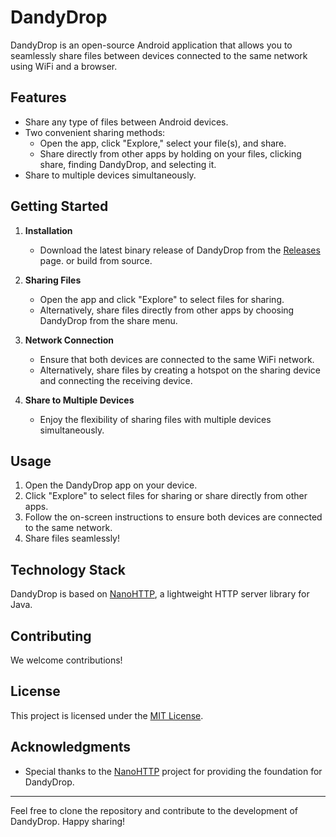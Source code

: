 # DandyDrop

DandyDrop is an open-source Android application that allows you to seamlessly share files between devices connected to the same network using WiFi and a browser.

## Features

- Share any type of files between Android devices.
- Two convenient sharing methods:
  - Open the app, click "Explore," select your file(s), and share.
  - Share directly from other apps by holding on your files, clicking share, finding DandyDrop, and selecting it.
- Share to multiple devices simultaneously.

## Getting Started

1. **Installation**
   -  Download the latest binary release of DandyDrop from the [Releases](https://github.com/ProfoundPenguin/DandyDrop/releases) page. or build from source.

2. **Sharing Files**
   - Open the app and click "Explore" to select files for sharing.
   - Alternatively, share files directly from other apps by choosing DandyDrop from the share menu.

3. **Network Connection**
   - Ensure that both devices are connected to the same WiFi network.
   - Alternatively, share files by creating a hotspot on the sharing device and connecting the receiving device.

4. **Share to Multiple Devices**
   - Enjoy the flexibility of sharing files with multiple devices simultaneously.

## Usage

1. Open the DandyDrop app on your device.
2. Click "Explore" to select files for sharing or share directly from other apps.
3. Follow the on-screen instructions to ensure both devices are connected to the same network.
4. Share files seamlessly!

## Technology Stack

DandyDrop is based on [NanoHTTP](https://github.com/NanoHttpd/nanohttpd), a lightweight HTTP server library for Java.

## Contributing

We welcome contributions!

## License

This project is licensed under the [MIT License](LICENSE).

## Acknowledgments

- Special thanks to the [NanoHTTP](https://github.com/NanoHttpd/nanohttpd) project for providing the foundation for DandyDrop.

---

Feel free to clone the repository and contribute to the development of DandyDrop. Happy sharing!
